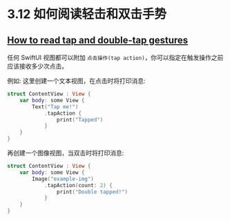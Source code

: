 # 3.12 如何阅读轻击和双击手势

## [How to read tap and double-tap gestures](https://www.hackingwithswift.com/quick-start/swiftui/how-to-read-tap-and-double-tap-gestures)

任何 SwiftUI 视图都可以附加 `点击操作(tap action)`，你可以指定在触发操作之前应该接收多少次点击。

例如: 这里创建一个文本视图，在点击时将打印消息:

```swift
struct ContentView : View {
    var body: some View {
        Text("Tap me!")
            .tapAction {
                print("Tapped")
            }
    }
}
```

再创建一个图像视图，当双击时将打印消息:

```swift
struct ContentView : View {
    var body: some View {
        Image("example-img")
            .tapAction(count: 2) {
                print("Double tapped!")
            }
    }
}
```

